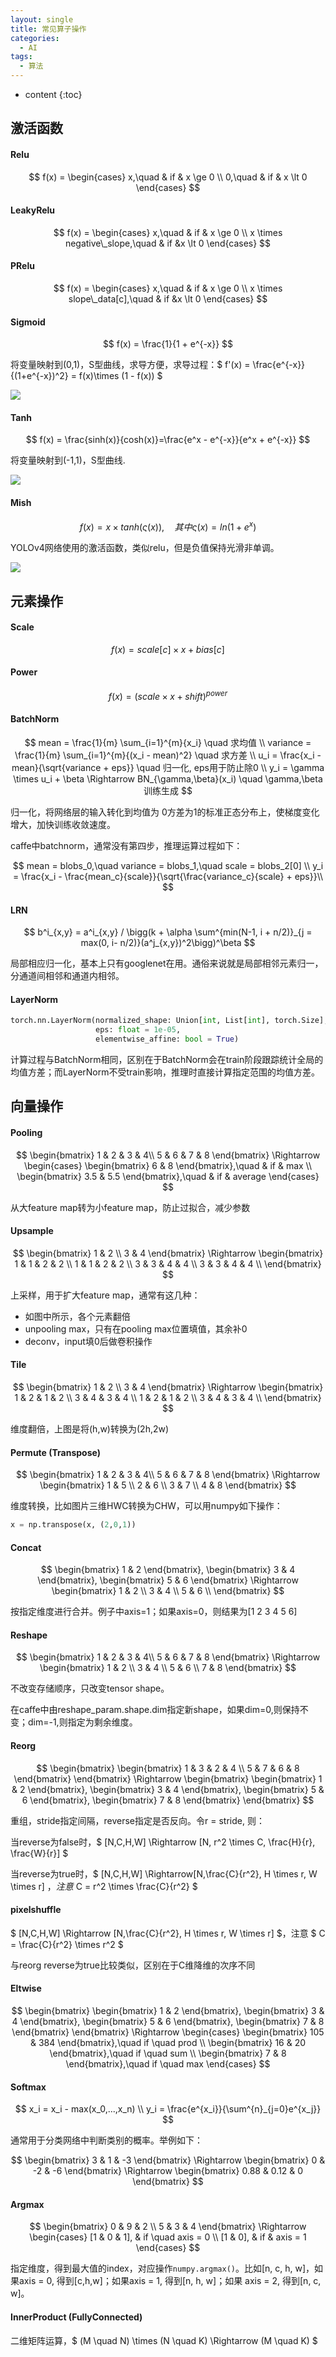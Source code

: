```yaml
---
layout: single
title: 常见算子操作
categories:
  - AI
tags:
  - 算法
---
```


* content
{:toc}
## 激活函数

#### Relu

$$
f(x) =
\begin{cases}
x,\quad & if & x \ge 0 \\
0,\quad & if & x \lt 0
\end{cases}
$$

#### LeakyRelu

$$
f(x) =
\begin{cases}
x,\quad & if & x \ge 0 \\
x \times negative\_slope,\quad & if &x \lt 0
\end{cases}
$$



<!--more-->

#### PRelu

$$
f(x) =
\begin{cases}
x,\quad & if & x \ge 0 \\
x \times slope\_data[c],\quad & if &x \lt 0
\end{cases}
$$

#### Sigmoid

$$
f(x) = \frac{1}{1 + e^{-x}}
$$

将变量映射到(0,1)，S型曲线，求导方便，求导过程：$ f'(x) = \frac{e^{-x}}{(1+e^{-x})^2} = f(x)\times (1 - f(x)) $

![](https://harmonyhu.github.io/img/sigmoid.png)



#### Tanh

$$
f(x) = \frac{sinh(x)}{cosh(x)}=\frac{e^x - e^{-x}}{e^x + e^{-x}}
$$

将变量映射到(-1,1)，S型曲线.

![](https://harmonyhu.github.io/img/tanh.png)



#### Mish

$$
f(x) = x \times tanh(ς(x)),\quad 其中ς(x) = ln(1 + e ^x)
$$

YOLOv4网络使用的激活函数，类似relu，但是负值保持光滑非单调。

![](https://harmonyhu.github.io/img/mish.png)



## 元素操作

#### Scale

$$
f(x) = scale[c] \times x + bias[c]
$$

#### Power

$$
f(x) = (scale \times x + shift)^{power}
$$



#### BatchNorm

$$
mean = \frac{1}{m} \sum_{i=1}^{m}{x_i} \quad 求均值 \\
variance = \frac{1}{m} \sum_{i=1}^{m}{(x_i - mean)^2} \quad 求方差 \\
u_i = \frac{x_i - mean}{\sqrt{variance + eps}} \quad 归一化, eps用于防止除0 \\
y_i = \gamma \times u_i + \beta \Rightarrow BN_{\gamma,\beta}(x_i) \quad \gamma,\beta训练生成
$$

归一化，将网络层的输入转化到均值为 0方差为1的标准正态分布上，使梯度变化增大，加快训练收敛速度。

caffe中batchnorm，通常没有第四步，推理运算过程如下：

$$
mean = blobs_0,\quad variance = blobs_1,\quad scale = blobs_2[0] \\
y_i = \frac{x_i - \frac{mean_c}{scale}}{\sqrt{\frac{variance_c}{scale} + eps}}\\
$$

#### LRN

$$
b^i_{x,y} = a^i_{x,y} / \bigg(k + \alpha \sum^{min(N-1, i + n/2)}_{j = max(0, i- n/2)}(a^j_{x,y})^2\bigg)^\beta
$$

局部相应归一化，基本上只有googlenet在用。通俗来说就是局部相邻元素归一，分通道间相邻和通道内相邻。



#### LayerNorm

```python
torch.nn.LayerNorm(normalized_shape: Union[int, List[int], torch.Size],
                   eps: float = 1e-05,
                   elementwise_affine: bool = True)
```

计算过程与BatchNorm相同，区别在于BatchNorm会在train阶段跟踪统计全局的均值方差；而LayerNorm不受train影响，推理时直接计算指定范围的均值方差。



## 向量操作

#### Pooling

$$
\begin{bmatrix}
1 & 2 & 3 & 4\\
5 & 6 & 7 & 8
\end{bmatrix}
\Rightarrow
\begin{cases}
\begin{bmatrix}
6 & 8
\end{bmatrix},\quad & if & max \\
\begin{bmatrix}
3.5 & 5.5
\end{bmatrix},\quad & if & average
\end{cases}
$$

从大feature map转为小feature map，防止过拟合，减少参数

#### Upsample

$$
\begin{bmatrix}
1 & 2 \\
3 & 4
\end{bmatrix}
\Rightarrow
\begin{bmatrix}
1 & 1 & 2 & 2 \\
1 & 1 & 2 & 2 \\
3 & 3 & 4 & 4 \\
3 & 3 & 4 & 4 \\
\end{bmatrix}
$$

上采样，用于扩大feature map，通常有这几种：

* 如图中所示，各个元素翻倍
* unpooling max，只有在pooling max位置填值，其余补0
* deconv，input填0后做卷积操作

#### Tile

$$
\begin{bmatrix}
1 & 2 \\
3 & 4
\end{bmatrix}
\Rightarrow
\begin{bmatrix}
1 & 2 & 1 & 2 \\
3 & 4 & 3 & 4 \\
1 & 2 & 1 & 2 \\
3 & 4 & 3 & 4 \\
\end{bmatrix}
$$

维度翻倍，上图是将(h,w)转换为(2h,2w)

#### Permute (Transpose)

$$
\begin{bmatrix}
1 & 2 & 3 & 4\\
5 & 6 & 7 & 8
\end{bmatrix}
\Rightarrow
\begin{bmatrix}
1 & 5 \\
2 & 6 \\
3 & 7 \\
4 & 8
\end{bmatrix}
$$

维度转换，比如图片三维HWC转换为CHW，可以用numpy如下操作：

```python
x = np.transpose(x, (2,0,1))
```

#### Concat

$$
\begin{bmatrix}
1 & 2
\end{bmatrix},
\begin{bmatrix}
3 & 4
\end{bmatrix},
\begin{bmatrix}
5 & 6
\end{bmatrix}
\Rightarrow
\begin{bmatrix}
1 & 2 \\
3 & 4 \\
5 & 6 \\
\end{bmatrix}
$$

按指定维度进行合并。例子中axis=1；如果axis=0，则结果为[1 2 3 4 5 6]

#### Reshape

$$
\begin{bmatrix}
1 & 2 & 3 & 4\\
5 & 6 & 7 & 8
\end{bmatrix}
\Rightarrow
\begin{bmatrix}
1 & 2 \\
3 & 4 \\
5 & 6 \\
7 & 8
\end{bmatrix}
$$

不改变存储顺序，只改变tensor shape。

在caffe中由reshape_param.shape.dim指定新shape，如果dim=0,则保持不变；dim=-1,则指定为剩余维度。

#### Reorg

$$
\begin{bmatrix}
\begin{bmatrix}
1 & 3 & 2 & 4 \\
5 & 7 & 6 & 8
\end{bmatrix}
\end{bmatrix}
\Rightarrow
\begin{bmatrix}
\begin{bmatrix}
1 & 2
\end{bmatrix},
\begin{bmatrix}
3 & 4
\end{bmatrix},
\begin{bmatrix}
5 & 6
\end{bmatrix},
\begin{bmatrix}
7 & 8
\end{bmatrix}
\end{bmatrix}
$$

重组，stride指定间隔，reverse指定是否反向。令r = stride, 则：

当reverse为false时，$ [N,C,H,W] \Rightarrow [N, r^2 \times C, \frac{H}{r}, \frac{W}{r}] $

当reverse为true时，$ [N,C,H,W] \Rightarrow[N,\frac{C}{r^2}, H \times r, W \times r] $，注意$ C = r^2 \times \frac{C}{r^2} $

#### pixelshuffle

$ [N,C,H,W] \Rightarrow [N,\frac{C}{r^2}, H \times r, W \times r] $，注意 $ C = \frac{C}{r^2} \times r^2 $

与reorg reverse为true比较类似，区别在于C维降维的次序不同

#### Eltwise

$$
\begin{bmatrix}
\begin{bmatrix}
1 & 2
\end{bmatrix},
\begin{bmatrix}
3 & 4
\end{bmatrix},
\begin{bmatrix}
5 & 6
\end{bmatrix},
\begin{bmatrix}
7 & 8
\end{bmatrix}
\end{bmatrix}
\Rightarrow
\begin{cases}
\begin{bmatrix}
105 & 384
\end{bmatrix},\quad  if \quad prod \\
\begin{bmatrix}
16 & 20
\end{bmatrix},\quad if \quad sum \\
\begin{bmatrix}
7 & 8
\end{bmatrix},\quad if \quad max
\end{cases}
$$



#### Softmax

$$
x_i = x_i - max(x_0,...,x_n) \\
y_i = \frac{e^{x_i}}{\sum^{n}_{j=0}e^{x_j}}
$$

通常用于分类网络中判断类别的概率。举例如下：

$$
\begin{bmatrix}
3 & 1 & -3
\end{bmatrix}
\Rightarrow
\begin{bmatrix}
0 & -2 & -6
\end{bmatrix}
\Rightarrow
\begin{bmatrix}
0.88 & 0.12 & 0
\end{bmatrix}
$$


#### Argmax

$$
\begin{bmatrix}
0 & 9 & 2 \\
5 & 3 & 4
\end{bmatrix}
\Rightarrow
\begin{cases}
[1 & 0 & 1], & if \quad axis = 0 \\
[1 & 0], & if & axis = 1
\end{cases}
$$

指定维度，得到最大值的index，对应操作`numpy.argmax()`。比如[n, c, h, w]，如果axis = 0, 得到[c,h,w]；如果axis = 1, 得到[n, h, w]；如果 axis = 2, 得到[n, c, w]。

#### InnerProduct (FullyConnected)

二维矩阵运算，$ (M \quad N) \times (N \quad K) \Rightarrow (M \quad K) $



